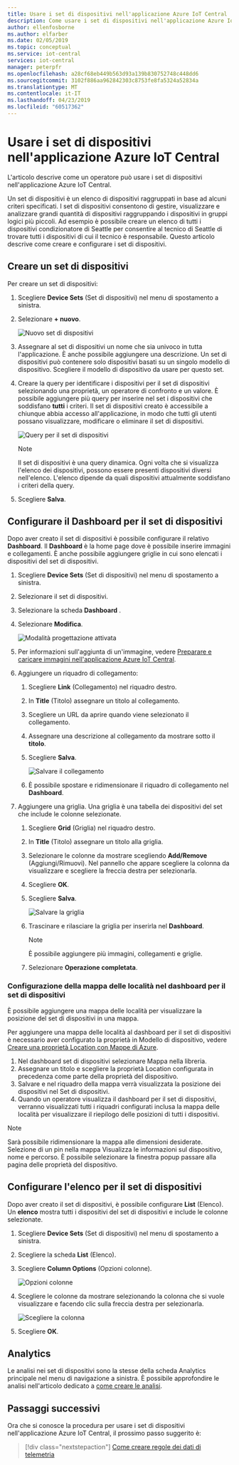 ```yaml
---
title: Usare i set di dispositivi nell'applicazione Azure IoT Central | Microsoft Docs
description: Come usare i set di dispositivi nell'applicazione Azure IoT Central in qualità di operatore.
author: ellenfosborne
ms.author: elfarber
ms.date: 02/05/2019
ms.topic: conceptual
ms.service: iot-central
services: iot-central
manager: peterpfr
ms.openlocfilehash: a28cf68eb449b563d93a139b830752748c448dd6
ms.sourcegitcommit: 3102f886aa962842303c8753fe8fa5324a52834a
ms.translationtype: MT
ms.contentlocale: it-IT
ms.lasthandoff: 04/23/2019
ms.locfileid: "60517362"
---
```

# <a name="use-device-sets-in-your-azure-iot-central-application"></a>Usare i set di dispositivi nell'applicazione Azure IoT Central

L'articolo descrive come un operatore può usare i set di dispositivi nell'applicazione Azure IoT Central.

Un set di dispositivi è un elenco di dispositivi raggruppati in base ad alcuni criteri specificati. I set di dispositivi consentono di gestire, visualizzare e analizzare grandi quantità di dispositivi raggruppando i dispositivi in gruppi logici più piccoli. Ad esempio è possibile creare un elenco di tutti i dispositivi condizionatore di Seattle per consentire al tecnico di Seattle di trovare tutti i dispositivi di cui il tecnico è responsabile. Questo articolo descrive come creare e configurare i set di dispositivi.

## <a name="create-a-device-set"></a>Creare un set di dispositivi

Per creare un set di dispositivi:

1. Scegliere **Device Sets** (Set di dispositivi) nel menu di spostamento a sinistra.

1. Selezionare **+ nuovo**.

    ![Nuovo set di dispositivi](media/howto-use-device-sets/image1.png)

1. Assegnare al set di dispositivi un nome che sia univoco in tutta l'applicazione. È anche possibile aggiungere una descrizione. Un set di dispositivi può contenere solo dispositivi basati su un singolo modello di dispositivo. Scegliere il modello di dispositivo da usare per questo set.

1. Creare la query per identificare i dispositivi per il set di dispositivi selezionando una proprietà, un operatore di confronto e un valore. È possibile aggiungere più query per inserire nel set i dispositivi che soddisfano **tutti** i criteri. Il set di dispositivi creato è accessibile a chiunque abbia accesso all'applicazione, in modo che tutti gli utenti possano visualizzare, modificare o eliminare il set di dispositivi.

    ![Query per il set di dispositivi](media/howto-use-device-sets/image2.png)

    > [!NOTE]
    > Il set di dispositivi è una query dinamica. Ogni volta che si visualizza l'elenco dei dispositivi, possono essere presenti dispositivi diversi nell'elenco. L'elenco dipende da quali dispositivi attualmente soddisfano i criteri della query.

1. Scegliere **Salva**.

## <a name="configure-the-dashboard-for-your-device-set"></a>Configurare il Dashboard per il set di dispositivi

Dopo aver creato il set di dispositivi è possibile configurare il relativo **Dashboard**. Il **Dashboard** è la home page dove è possibile inserire immagini e collegamenti. È anche possibile aggiungere griglie in cui sono elencati i dispositivi del set di dispositivi.

1. Scegliere **Device Sets** (Set di dispositivi) nel menu di spostamento a sinistra.

1. Selezionare il set di dispositivi.

1. Selezionare la scheda **Dashboard** .

1. Selezionare **Modifica**.

    ![Modalità progettazione attivata](media/howto-use-device-sets/image3.png)

1. Per informazioni sull'aggiunta di un'immagine, vedere [Preparare e caricare immagini nell'applicazione Azure IoT Central](howto-prepare-images.md).

1. Aggiungere un riquadro di collegamento:
    1. Scegliere **Link** (Collegamento) nel riquadro destro.
    1. In **Title** (Titolo) assegnare un titolo al collegamento.
    1. Scegliere un URL da aprire quando viene selezionato il collegamento.
    1. Assegnare una descrizione al collegamento da mostrare sotto il **titolo**.
    1. Scegliere **Salva**.

        ![Salvare il collegamento](media/howto-use-device-sets/image7.png)

    1. È possibile spostare e ridimensionare il riquadro di collegamento nel **Dashboard**.

1. Aggiungere una griglia. Una griglia è una tabella dei dispositivi del set che include le colonne selezionate.
    1. Scegliere **Grid** (Griglia) nel riquadro destro.
    1. In **Title** (Titolo) assegnare un titolo alla griglia.
    1. Selezionare le colonne da mostrare scegliendo **Add/Remove** (Aggiungi/Rimuovi). Nel pannello che appare scegliere la colonna da visualizzare e scegliere la freccia destra per selezionarla.
    1. Scegliere **OK**.
    1. Scegliere **Salva**.

        ![Salvare la griglia](media/howto-use-device-sets/image9.png)

    1. Trascinare e rilasciare la griglia per inserirla nel **Dashboard**.

        > [!NOTE]
        > È possibile aggiungere più immagini, collegamenti e griglie.
  
    1. Selezionare **Operazione completata**.

### <a name="configuring-location-map-in-your-device-sets-dashboard"></a>Configurazione della mappa delle località nel dashboard per il set di dispositivi

È possibile aggiungere una mappa delle località per visualizzare la posizione del set di dispositivi in una mappa.

Per aggiungere una mappa delle località al dashboard per il set di dispositivi è necessario aver configurato la proprietà in Modello di dispositivo, vedere [Creare una proprietà Location con Mappe di Azure](howto-set-up-template.md).

1. Nel dashboard set di dispositivi selezionare Mappa nella libreria.
2. Assegnare un titolo e scegliere la proprietà Location configurata in precedenza come parte della proprietà del dispositivo.
3. Salvare e nel riquadro della mappa verrà visualizzata la posizione dei dispositivi nel Set di dispositivi.
4. Quando un operatore visualizza il dashboard per il set di dispositivi, verranno visualizzati tutti i riquadri configurati inclusa la mappa delle località per visualizzare il riepilogo delle posizioni di tutti i dispositivi.

> [!NOTE]
> Sarà possibile ridimensionare la mappa alle dimensioni desiderate. Selezione di un pin nella mappa Visualizza le informazioni sul dispositivo, nome e percorso. È possibile selezionare la finestra popup passare alla pagina delle proprietà del dispositivo.

## <a name="configure-the-list-for-your-device-set"></a>Configurare l'elenco per il set di dispositivi

Dopo aver creato il set di dispositivi, è possibile configurare **List** (Elenco). Un **elenco** mostra tutti i dispositivi del set di dispositivi e include le colonne selezionate.

1. Scegliere **Device Sets** (Set di dispositivi) nel menu di spostamento a sinistra.

1. Scegliere la scheda **List** (Elenco).

1. Scegliere **Column Options** (Opzioni colonne).

    ![Opzioni colonne](media/howto-use-device-sets/image11.png)

1. Scegliere le colonne da mostrare selezionando la colonna che si vuole visualizzare e facendo clic sulla freccia destra per selezionarla.

    ![Scegliere la colonna](media/howto-use-device-sets/image12.png)

1. Scegliere **OK**.

## <a name="analytics"></a>Analytics

Le analisi nei set di dispositivi sono la stesse della scheda Analytics principale nel menu di navigazione a sinistra. È possibile approfondire le analisi nell'articolo dedicato a [come creare le analisi](howto-use-device-sets.md).

## <a name="next-steps"></a>Passaggi successivi

Ora che si conosce la procedura per usare i set di dispositivi nell'applicazione Azure IoT Central, il prossimo passo suggerito è:

> [!div class="nextstepaction"]
> [Come creare regole dei dati di telemetria](howto-create-telemetry-rules.md)
